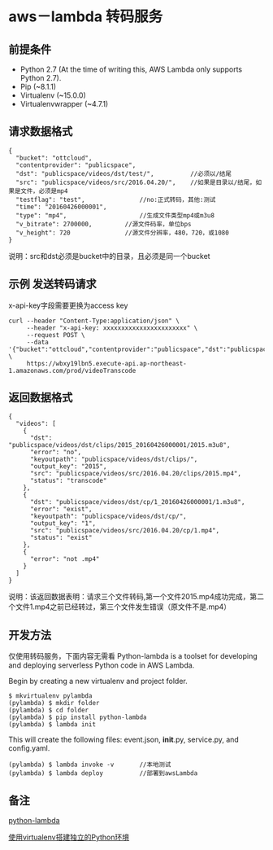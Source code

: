# aws－lambda 转码服务

## 前提条件
* Python 2.7 (At the time of writing this, AWS Lambda only supports Python 2.7).
* Pip (~8.1.1)
* Virtualenv (~15.0.0)
* Virtualenvwrapper (~4.7.1)

## 请求数据格式

	{
	  "bucket": "ottcloud",
	  "contentprovider": "publicspace",
	  "dst": "publicspace/videos/dst/test/",          //必须以/结尾
	  "src": "publicspace/videos/src/2016.04.20/",    //如果是目录以/结尾，如果是文件，必须是mp4
	  "testflag": "test",				//no:正式转码，其他:测试
	  "time": "20160426000001",
	  "type": "mp4",					//生成文件类型mp4或m3u8
	  "v_bitrate": 2700000,			//源文件码率，单位bps
	  "v_height": 720				//源文件分辨率，480，720，或1080
	}
说明：src和dst必须是bucket中的目录，且必须是同一个bucket

## 示例 发送转码请求
x-api-key字段需要更换为access key

	curl --header "Content-Type:application/json" \
		 --header "x-api-key: xxxxxxxxxxxxxxxxxxxxxxx" \
	     --request POST \
	     --data '{"bucket":"ottcloud","contentprovider":"publicspace","dst":"publicspace/videos/dst/test/","src":"publicspace/videos/src/2016.04.20/","testflag":"test","time":"20160426000001","type":"mp4","v_bitrate":2700000,"v_height":720}' \
	     https://wbxy19lbn5.execute-api.ap-northeast-1.amazonaws.com/prod/videoTranscode

## 返回数据格式

	{
	  "videos": [
	    {
	      "dst": "publicspace/videos/dst/clips/2015_20160426000001/2015.m3u8",
	      "error": "no",
	      "keyoutpath": "publicspace/videos/dst/clips/",
	      "output_key": "2015",
	      "src": "publicspace/videos/src/2016.04.20/clips/2015.mp4",
	      "status": "transcode"
	    },
	    {
	      "dst": "publicspace/videos/dst/cp/1_20160426000001/1.m3u8",
	      "error": "exist",
	      "keyoutpath": "publicspace/videos/dst/cp/",
	      "output_key": "1",
	      "src": "publicspace/videos/src/2016.04.20/cp/1.mp4",
	      "status": "exist"
	    },
	    {
	      "error": "not .mp4"
	    }
	  ]
	}
说明：该返回数据表明：请求三个文件转码,第一个文件2015.mp4成功完成，第二个文件1.mp4之前已经转过，第三个文件发生错误（原文件不是.mp4）

## 开发方法
仅使用转码服务，下面内容无需看
Python-lambda is a toolset for developing and deploying serverless Python code in AWS Lambda.

Begin by creating a new virtualenv and project folder.

	$ mkvirtualenv pylambda
	(pylambda) $ mkdir folder
	(pylambda) $ cd folder
	(pylambda) $ pip install python-lambda
	(pylambda) $ lambda init
This will create the following files: event.json, __init__.py, service.py, and config.yaml.

	(pylambda) $ lambda invoke -v		//本地测试
	(pylambda) $ lambda deploy			//部署到awsLambda


## 备注

[python-lambda](https://github.com/nficano/python-lambda)

[使用virtualenv搭建独立的Python环境](http://qicheng0211.blog.51cto.com/3958621/1561685)
